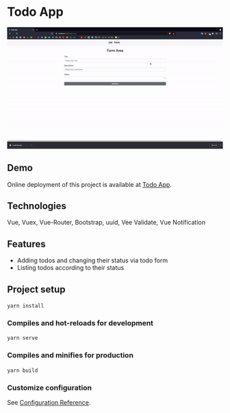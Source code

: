 # Todo App

![Project gif](./src/assets/todo.gif)

## Demo

Online deployment of this project is available at [Todo App](https://todo-app-ayktldg.vercel.app/).

## Technologies

Vue, Vuex, Vue-Router, Bootstrap, uuid, Vee Validate, Vue Notification

## Features

- Adding todos and changing their status via todo form
- Listing todos according to their status

## Project setup

```
yarn install
```

### Compiles and hot-reloads for development

```
yarn serve
```

### Compiles and minifies for production

```
yarn build
```

### Customize configuration

See [Configuration Reference](https://cli.vuejs.org/config/).
